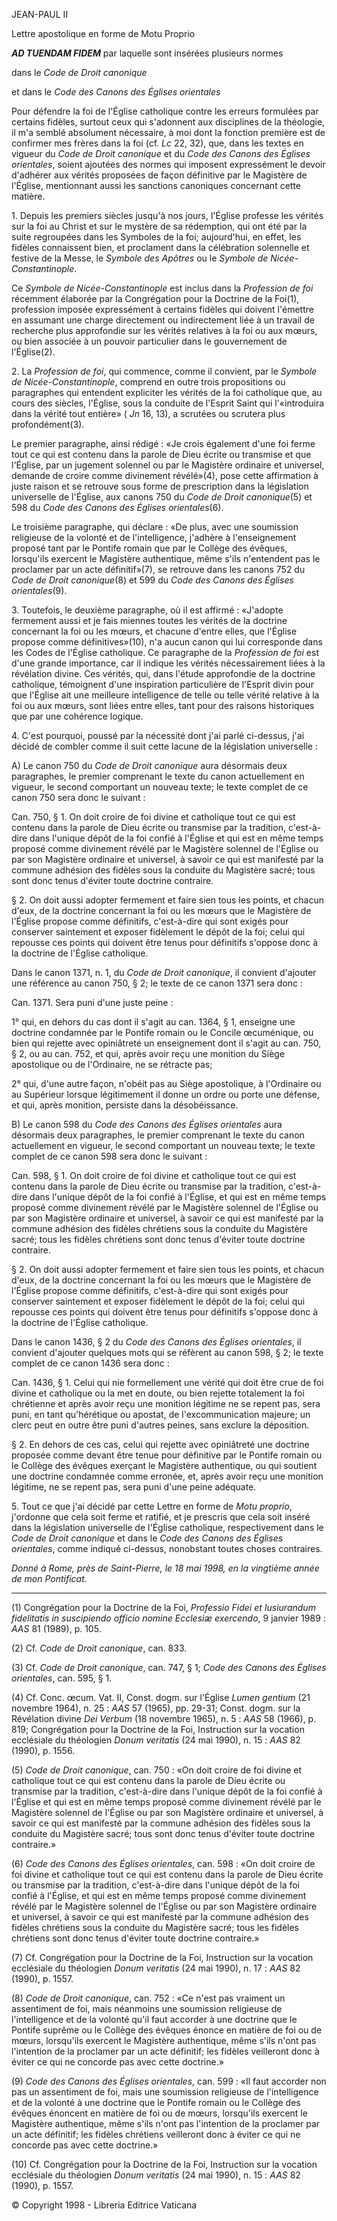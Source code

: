 JEAN-PAUL II

Lettre apostolique en forme de Motu Proprio

***AD TUENDAM FIDEM*** par laquelle sont insérées plusieurs normes

dans le *Code de Droit canonique*

et dans le *Code des Canons des Églises orientales*

Pour défendre la foi de l'Église catholique contre les erreurs formulées par certains fidèles, surtout ceux qui s'adonnent aux disciplines de la théologie, il m'a semblé absolument nécessaire, à moi dont la fonction première est de confirmer mes frères dans la foi (cf. *Lc* 22, 32), que, dans les textes en vigueur du *Code de Droit canonique* et du *Code des Canons des Églises orientales*, soient ajoutées des normes qui imposent expressément le devoir d'adhérer aux vérités proposées de façon définitive par le Magistère de l'Église, mentionnant aussi les sanctions canoniques concernant cette matière.

1\. Depuis les premiers siècles jusqu'à nos jours, l'Église professe les vérités sur la foi au Christ et sur le mystère de sa rédemption, qui ont été par la suite regroupées dans les Symboles de la foi; aujourd'hui, en effet, les fidèles connaissent bien, et proclament dans la célébration solennelle et festive de la Messe, le *Symbole des Apôtres* ou le *Symbole de Nicée-Constantinople*.

Ce *Symbole de Nicée-Constantinople* est inclus dans la *Profession de foi* récemment élaborée par la Congrégation pour la Doctrine de la Foi(1), profession imposée expressément à certains fidèles qui doivent l'émettre en assumant une charge directement ou indirectement liée à un travail de recherche plus approfondie sur les vérités relatives à la foi ou aux mœurs, ou bien associée à un pouvoir particulier dans le gouvernement de l'Église(2).

2\. La *Profession de foi*, qui commence, comme il convient, par le *Symbole de Nicée-Constantinople*, comprend en outre trois propositions ou paragraphes qui entendent expliciter les vérités de la foi catholique que, au cours des siècles, l'Église, sous la conduite de l'Esprit Saint qui l'«introduira dans la vérité tout entière» ( *Jn* 16, 13), a scrutées ou scrutera plus profondément(3).

Le premier paragraphe, ainsi rédigé : «Je crois également d'une foi ferme tout ce qui est contenu dans la parole de Dieu écrite ou transmise et que l'Église, par un jugement solennel ou par le Magistère ordinaire et universel, demande de croire comme divinement révélé»(4), pose cette affirmation à juste raison et se retrouve sous forme de prescription dans la législation universelle de l'Église, aux canons 750 du *Code de Droit canonique*(5) et 598 du *Code des Canons des Églises orientales*(6).

Le troisième paragraphe, qui déclare : «De plus, avec une soumission religieuse de la volonté et de l'intelligence, j'adhère à l'enseignement proposé tant par le Pontife romain que par le Collège des évêques, lorsqu'ils exercent le Magistère authentique, même s'ils n'entendent pas le proclamer par un acte définitif»(7), se retrouve dans les canons 752 du *Code de Droit canonique*(8) et 599 du *Code des Canons des Églises orientales*(9).

3\. Toutefois, le deuxième paragraphe, où il est affirmé : «J'adopte fermement aussi et je fais miennes toutes les vérités de la doctrine concernant la foi ou les mœurs, et chacune d'entre elles, que l'Église propose comme définitives»(10), n'a aucun canon qui lui corresponde dans les Codes de l'Église catholique. Ce paragraphe de la *Profession de foi* est d'une grande importance, car il indique les vérités nécessairement liées à la révélation divine. Ces vérités, qui, dans l'étude approfondie de la doctrine catholique, témoignent d'une inspiration particulière de l'Esprit divin pour que l'Église ait une meilleure intelligence de telle ou telle vérité relative à la foi ou aux mœurs, sont liées entre elles, tant pour des raisons historiques que par une cohérence logique.

4\. C'est pourquoi, poussé par la nécessité dont j'ai parlé ci-dessus, j'ai décidé de combler comme il suit cette lacune de la législation universelle :

A) Le canon 750 du *Code de Droit canonique* aura désormais deux paragraphes, le premier comprenant le texte du canon actuellement en vigueur, le second comportant un nouveau texte; le texte complet de ce canon 750 sera donc le suivant :

Can. 750, § 1. On doit croire de foi divine et catholique tout ce qui est contenu dans la parole de Dieu écrite ou transmise par la tradition, c'est-à-dire dans l'unique dépôt de la foi confié à l'Église et qui est en même temps proposé comme divinement révélé par le Magistère solennel de l'Église ou par son Magistère ordinaire et universel, à savoir ce qui est manifesté par la commune adhésion des fidèles sous la conduite du Magistère sacré; tous sont donc tenus d'éviter toute doctrine contraire.

§ 2\. On doit aussi adopter fermement et faire sien tous les points, et chacun d'eux, de la doctrine concernant la foi ou les mœurs que le Magistère de l'Église propose comme définitifs, c'est-à-dire qui sont exigés pour conserver saintement et exposer fidèlement le dépôt de la foi; celui qui repousse ces points qui doivent être tenus pour définitifs s'oppose donc à la doctrine de l'Église catholique.

Dans le canon 1371, n. 1, du *Code de Droit canonique*, il convient d'ajouter une référence au canon 750, § 2; le texte de ce canon 1371 sera donc :

Can. 1371. Sera puni d'une juste peine :

1° qui, en dehors du cas dont il s'agit au can. 1364, § 1, enseigne une doctrine condamnée par le Pontife romain ou le Concile œcuménique, ou bien qui rejette avec opiniâtreté un enseignement dont il s'agit au can. 750, § 2, ou au can. 752, et qui, après avoir reçu une monition du Siège apostolique ou de l'Ordinaire, ne se rétracte pas;

2° qui, d'une autre façon, n'obéit pas au Siège apostolique, à l'Ordinaire ou au Supérieur lorsque légitimement il donne un ordre ou porte une défense, et qui, après monition, persiste dans la désobéissance.

B) Le canon 598 du *Code des Canons des Églises orientales* aura désormais deux paragraphes, le premier comprenant le texte du canon actuellement en vigueur, le second comportant un nouveau texte; le texte complet de ce canon 598 sera donc le suivant :

Can. 598, § 1. On doit croire de foi divine et catholique tout ce qui est contenu dans la parole de Dieu écrite ou transmise par la tradition, c'est-à-dire dans l'unique dépôt de la foi confié à l'Église, et qui est en même temps proposé comme divinement révélé par le Magistère solennel de l'Église ou par son Magistère ordinaire et universel, à savoir ce qui est manifesté par la commune adhésion des fidèles chrétiens sous la conduite du Magistère sacré; tous les fidèles chrétiens sont donc tenus d'éviter toute doctrine contraire.

§ 2\. On doit aussi adopter fermement et faire sien tous les points, et chacun d'eux, de la doctrine concernant la foi ou les mœurs que le Magistère de l'Église propose comme définitifs, c'est-à-dire qui sont exigés pour conserver saintement et exposer fidèlement le dépôt de la foi; celui qui repousse ces points qui doivent être tenus pour définitifs s'oppose donc à la doctrine de l'Église catholique.

Dans le canon 1436, § 2 du *Code des Canons des Églises orientales*, il convient d'ajouter quelques mots qui se réfèrent au canon 598, § 2; le texte complet de ce canon 1436 sera donc :

Can. 1436, § 1. Celui qui nie formellement une vérité qui doit être crue de foi divine et catholique ou la met en doute, ou bien rejette totalement la foi chrétienne et après avoir reçu une monition légitime ne se repent pas, sera puni, en tant qu'hérétique ou apostat, de l'excommunication majeure; un clerc peut en outre être puni d'autres peines, sans exclure la déposition.

§ 2\. En dehors de ces cas, celui qui rejette avec opiniâtreté une doctrine proposée comme devant être tenue pour définitive par le Pontife romain ou le Collège des évêques exerçant le Magistère authentique, ou qui soutient une doctrine condamnée comme erronée, et, après avoir reçu une monition légitime, ne se repent pas, sera puni d'une peine adéquate.

5\. Tout ce que j'ai décidé par cette Lettre en forme de *Motu proprio*, j'ordonne que cela soit ferme et ratifié, et je prescris que cela soit inséré dans la législation universelle de l'Église catholique, respectivement dans le *Code de Droit canonique* et dans le *Code des Canons des Églises orientales*, comme indiqué ci-dessus, nonobstant toutes choses contraires.

*Donné à Rome, près de Saint-Pierre, le 18 mai 1998, en la vingtième année de mon Pontificat.*

* * *

(1) Congrégation pour la Doctrine de la Foi, *Professio Fidei et Iusiurandum fidelitatis in suscipiendo officio nomine Ecclesiæ exercendo*, 9 janvier 1989 : *AAS* 81 (1989), p. 105.

(2) Cf. *Code de Droit canonique*, can. 833.

(3) Cf. *Code de Droit canonique*, can. 747, § 1; *Code des Canons des Églises orientales*, can. 595, § 1.

(4) Cf. Conc. œcum. Vat. II, Const. dogm. sur l'Église *Lumen gentium* (21 novembre 1964), n. 25 : *AAS* 57 (1965), pp. 29-31; Const. dogm. sur la Révélation divine *Dei Verbum* (18 novembre 1965), n. 5 : *AAS* 58 (1966), p. 819; Congrégation pour la Doctrine de la Foi, Instruction sur la vocation ecclésiale du théologien *Donum veritatis* (24 mai 1990), n. 15 : *AAS* 82 (1990), p. 1556.

(5) *Code de Droit canonique*, can. 750 : «On doit croire de foi divine et catholique tout ce qui est contenu dans la parole de Dieu écrite ou transmise par la tradition, c'est-à-dire dans l'unique dépôt de la foi confié à l'Église et qui est en même temps proposé comme divinement révélé par le Magistère solennel de l'Église ou par son Magistère ordinaire et universel, à savoir ce qui est manifesté par la commune adhésion des fidèles sous la conduite du Magistère sacré; tous sont donc tenus d'éviter toute doctrine contraire.»

(6) *Code des Canons des Églises orientales*, can. 598 : «On doit croire de foi divine et catholique tout ce qui est contenu dans la parole de Dieu écrite ou transmise par la tradition, c'est-à-dire dans l'unique dépôt de la foi confié à l'Église, et qui est en même temps proposé comme divinement révélé par le Magistère solennel de l'Église ou par son Magistère ordinaire et universel, à savoir ce qui est manifesté par la commune adhésion des fidèles chrétiens sous la conduite du Magistère sacré; tous les fidèles chrétiens sont donc tenus d'éviter toute doctrine contraire.»

(7) Cf. Congrégation pour la Doctrine de la Foi, Instruction sur la vocation ecclésiale du théologien *Donum veritatis* (24 mai 1990), n. 17 : *AAS* 82 (1990), p. 1557.

(8) *Code de Droit canonique*, can. 752 : «Ce n'est pas vraiment un assentiment de foi, mais néanmoins une soumission religieuse de l'intelligence et de la volonté qu'il faut accorder à une doctrine que le Pontife suprême ou le Collège des évêques énonce en matière de foi ou de mœurs, lorsqu'ils exercent le Magistère authentique, même s'ils n'ont pas l'intention de la proclamer par un acte définitif; les fidèles veilleront donc à éviter ce qui ne concorde pas avec cette doctrine.»

(9) *Code des Canons des Églises orientales*, can. 599 : «Il faut accorder non pas un assentiment de foi, mais une soumission religieuse de l'intelligence et de la volonté à une doctrine que le Pontife romain ou le Collège des évêques énoncent en matière de foi ou de mœurs, lorsqu'ils exercent le Magistère authentique, même s'ils n'ont pas l'intention de la proclamer par un acte définitif; les fidèles chrétiens veilleront donc à éviter ce qui ne concorde pas avec cette doctrine.»

(10) Cf. Congrégation pour la Doctrine de la Foi, Instruction sur la vocation ecclésiale du théologien *Donum veritatis* (24 mai 1990), n. 15 : *AAS* 82 (1990), p. 1557.

© Copyright 1998 - Libreria Editrice Vaticana